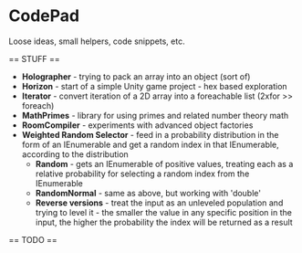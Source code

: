 # CodePad
Loose ideas, small helpers, code snippets, etc.

== STUFF ==
* **Holographer** - trying to pack an array into an object (sort of)
* **Horizon** - start of a simple Unity game project - hex based exploration
* **Iterator** - convert iteration of a 2D array into a foreachable list (2xfor >> foreach)
* **MathPrimes** - library for using primes and related number theory math
* **RoomCompiler** - experiments with advanced object factories
* **Weighted Random Selector** - feed in a probability distribution in the form of an IEnumerable and get a random index in that IEnumerable, according to the distribution
  *  **Random** - gets an IEnumerable of positive values, treating each as a relative probability for selecting a random index from the IEnumerable
  * **RandomNormal** - same as above, but working with 'double'
  * **Reverse versions** - treat the input as an unleveled population and trying to level it - the smaller the value in any specific position in the input, the higher the probability the index will be returned as a result

== TODO ==
